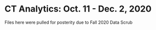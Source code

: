 # CT Analytics: Oct. 11 - Dec. 2, 2020

Files here were pulled for posterity due to Fall 2020 Data Scrub
